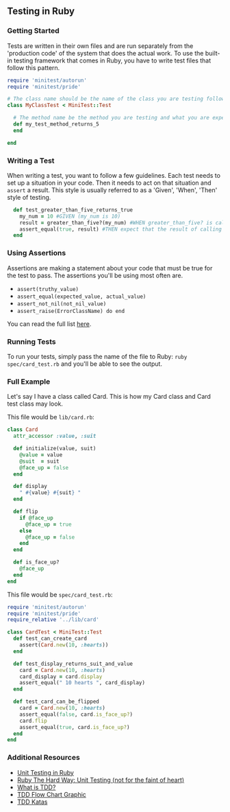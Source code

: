 ## Testing in Ruby

### Getting Started
Tests are written in their own files and are run separately from the 'production code' of the system that does the actual work. To use the built-in testing framework that comes in Ruby, you have to write test files that follow this pattern.

``` rb
require 'minitest/autorun'
require 'minitest/pride'

# The class name should be the name of the class you are testing followed by Test
class MyClassTest < MiniTest::Test

  # The method name be the method you are testing and what you are expecting, must start with the word test
  def my_test_method_returns_5
  end

end
```

### Writing a Test
When writing a test, you want to follow a few guidelines. Each test needs to set up a situation in your code. Then it needs to act on that situation and `assert` a result. This style is usually referred to as a 'Given', 'When', 'Then' style of testing.

``` rb
  def test_greater_than_five_returns_true
    my_num = 10 #GIVEN (my_num is 10)
    result = greater_than_five?(my_num) #WHEN greater_than_five? is called with my_num
    assert_equal(true, result) #THEN expect that the result of calling our method should return true
  end
```

### Using Assertions
Assertions are making a statement about your code that must be true for the test to pass. The assertions you'll be using most often are.

  - `assert(truthy_value)`
  - `assert_equal(expected_value, actual_value)`
  - `assert_not_nil(not_nil_value)`
  - `assert_raise(ErrorClassName) do end`

You can read the full list [here](http://ruby-doc.org/stdlib-2.1.2/libdoc/test/unit/rdoc/Test/Unit/Assertions.html#method-i-assert_raise).

### Running Tests
To run your tests, simply pass the name of the file to Ruby: `ruby spec/card_test.rb` and you'll be able to see the output.


### Full Example
Let's say I have a class called Card. This is how my Card class and Card test class may look.

This file would be `lib/card.rb`:

``` rb
class Card
  attr_accessor :value, :suit

  def initialize(value, suit)
    @value = value
    @suit  = suit
    @face_up = false
  end

  def display
    " #{value} #{suit} "
  end

  def flip
    if @face_up
      @face_up = true
    else
      @face_up = false
    end
  end

  def is_face_up?
    @face_up
  end
end
```

This file would be `spec/card_test.rb`:

``` rb
require 'minitest/autorun'
require 'minitest/pride'
require_relative '../lib/card'

class CardTest < MiniTest::Test
  def test_can_create_card
    assert(Card.new(10, :hearts))
  end

  def test_display_returns_suit_and_value
    card = Card.new(10, :hearts)
    card_display = card.display
    assert_equal(" 10 hearts ", card_display)
  end

  def test_card_can_be_flipped
    card = Card.new(10, :hearts)
    assert_equal(false, card.is_face_up?)
    card.flip
    assert_equal(true, card.is_face_up?)
  end
end
```


### Additional Resources
  - [Unit Testing in Ruby](http://en.wikibooks.org/wiki/Ruby_Programming/Unit_testing)
  - [Ruby The Hard Way: Unit Testing (not for the faint of heart)](http://learnrubythehardway.org/book/ex47.html)
  - [What is TDD?](http://c2.com/cgi/wiki?TestDrivenDevelopment)
  - [TDD Flow Chart Graphic](http://luizricardo.org/wordpress/wp-content/upload-files/2014/05/tdd_flow.gif)
  - [TDD Katas](https://github.com/garora/TDD-Katas)
